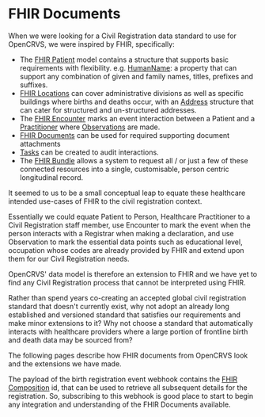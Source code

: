# FHIR Documents

When we were looking for a Civil Registration data standard to use for OpenCRVS, we were inspired by FHIR, specifically:&#x20;

* The [FHIR Patient](https://www.hl7.org/fhir/patient.html) model contains a structure that supports basic requirements with flexibility. e.g. [HumanName](https://www.hl7.org/fhir/datatypes.html#HumanName): a property that can support any combination of given and family names, titles, prefixes and suffixes.
* [FHIR Locations](https://hl7.org/fhir/location.html) can cover administrative divisions as well as specific buildings where births and deaths occur, with an [Address](https://hl7.org/fhir/datatypes.html#Address) structure that can cater for structured and un-structured addresses. &#x20;
* The [FHIR Encounter](https://www.hl7.org/fhir/encounter.html) marks an event interaction between a Patient and a [Practitioner](https://www.hl7.org/fhir/practitioner.html) where [Observations](https://www.hl7.org/fhir/observation.html) are made. &#x20;
* [FHIR Documents](https://build.fhir.org/documents.html) can be used for required supporting document attachments
* [Tasks](https://build.fhir.org/task.html) can be created to audit interactions. &#x20;
* The [FHIR Bundle](https://hl7.org/fhir/bundle.html) allows a system to request all / or just a few of these connected resources into a single, customisable, person centric longitudinal record.

It seemed to us to be a small conceptual leap to equate these healthcare intended use-cases of FHIR to the civil registration context. &#x20;

Essentially we could equate Patient to Person, Healthcare Practitioner to a Civil Registration staff member, use Encounter to mark the event when the person interacts with a Registrar when making a declaration, and use Observation to mark the essential data points such as educational level, occupation whose codes are already provided by FHIR and extend upon them for our Civil Registration needs.

OpenCRVS' data model is therefore an extension to FHIR and we have yet to find any Civil Registration process that cannot be interpreted using FHIR.&#x20;

Rather than spend years co-creating an accepted global civil registration standard that doesn't currently exist, why not adopt an already long established and versioned standard that satisfies our requirements and make minor extensions to it?  Why not choose a standard that automatically interacts with healthcare providers where a large portion of frontline birth and death data may be sourced from?

The following pages describe how FHIR documents from OpenCRVS look and the extensions we have made.

The payload of the birth registration event webhook contains the [FHIR Composition](https://www.hl7.org/fhir/composition.html) id, that can be used to retrieve all subsequent details for the registration. So, subscribing to this webhook is good place to start to begin any integration and understanding of the FHIR Documents available.&#x20;

###
